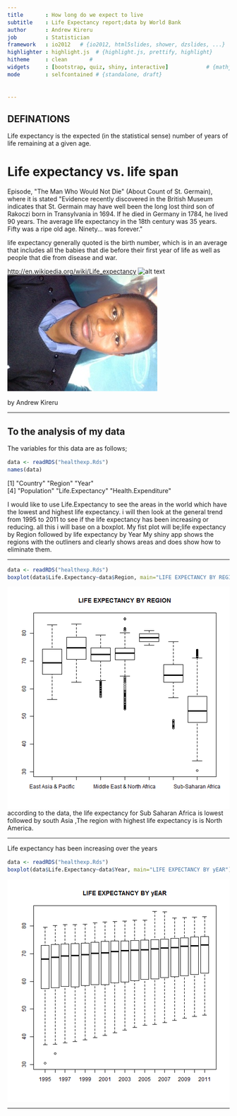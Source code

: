 ```yaml
---
title       : How long do we expect to live 
subtitle    : Life Expectancy report;data by World Bank
author      : Andrew Kireru
job         : Statistician
framework   : io2012   # {io2012, html5slides, shower, dzslides, ...}
highlighter : highlight.js  # {highlight.js, prettify, highlight}
hitheme     : clean       # 
widgets     : [bootstrap, quiz, shiny, interactive]            # {mathjax, quiz, bootstrap}
mode        : selfcontained # {standalone, draft}


---
```


## DEFINATIONS
Life expectancy is the expected (in the statistical sense) number of years of life remaining at a given age. 

Life expectancy vs. life span
==========================

Episode, "The Man Who Would Not Die" (About Count of St. Germain), where it is stated "Evidence recently discovered in the British Museum indicates that St. Germain may have well been the long lost third son of Rakoczi born in Transylvania in 1694. If he died in Germany in 1784, he lived 90 years. The average life expectancy in the 18th century was 35 years. Fifty was a ripe old age. Ninety... was forever."

life expectancy generally quoted is the  birth number, which is in an average that includes all the babies that die before their first year of life as well as people that die from disease and war.

http://en.wikipedia.org/wiki/Life_expectancy
![alt text](myimage.jpg)
![picture of andrew](andrew.jpg)
<footer>by Andrew Kireru</footer>

--- 

## To the analysis of my data 
The variables for this data are as follows;

```r
data <- readRDS("healthexp.Rds")
names(data)
```

[1] "Country"            "Region"             "Year"              
[4] "Population"         "Life.Expectancy"    "Health.Expenditure"

I would like to use Life.Expectancy to see the areas in the world which have the lowest and highest life expectancy. i will then look at the general trend from 1995 to 2011 to see if the life expectancy has been increasing or reducing. all this i will base on a boxplot.
My fist plot will be;life expectancy by Region followed by life expectancy by Year
My shiny app shows the regions with the outliners and clearly shows areas and does show how to eliminate them. 

---


```r
data <- readRDS("healthexp.Rds")
boxplot(data$Life.Expectancy~data$Region, main="LIFE EXPECTANCY BY REGION")
```

<img src="figure/unnamed-chunk-2.png" title="plot of chunk unnamed-chunk-2" alt="plot of chunk unnamed-chunk-2" style="display: block; margin: auto auto auto 0;" />
according to the data, the life expectancy for Sub Saharan Africa is lowest  followed by south Asia ,The region with highest life expectancy is is North America.

---

Life expectancy has been increasing over the years


```r
data <- readRDS("healthexp.Rds")
boxplot(data$Life.Expectancy~data$Year, main="LIFE EXPECTANCY BY yEAR")
```

<img src="figure/unnamed-chunk-3.png" title="plot of chunk unnamed-chunk-3" alt="plot of chunk unnamed-chunk-3" style="display: block; margin: auto 0 auto auto;" />
       
---
